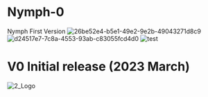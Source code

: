 # Nymph-0
 Nymph First Version
 ![26be52e4-b5e1-49e2-9e2b-49043271d8c9](https://user-images.githubusercontent.com/101132863/229178656-6289ef6e-42ec-4f42-aa44-6f13b659569b.png)
![d24517e7-7c8a-4553-93ab-c83055fcd4d0](https://user-images.githubusercontent.com/101132863/229179587-d117412a-cc77-4388-8879-26e9ff45d1e8.png)
![test](https://user-images.githubusercontent.com/101132863/229184204-d50e4dbb-a3b7-4f59-be5e-2ff14476b8e9.gif)
# V0 Initial release (2023 March)
![2_Logo](https://user-images.githubusercontent.com/101132863/229183845-0fb5b1e4-07fc-4d84-94d3-3fa999fa6689.png)
